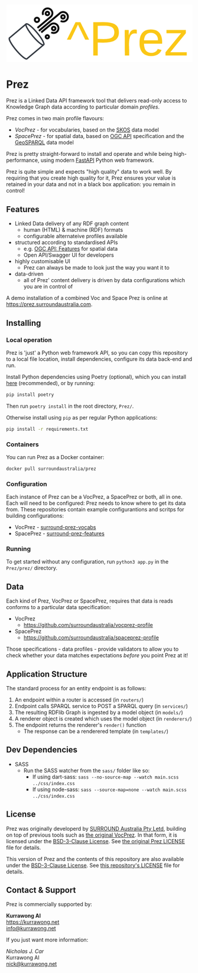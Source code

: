 ![](prez-logo.png)

# Prez
Prez is a Linked Data API framework tool that delivers read-only access to Knowledge Graph data according to particular domain _profiles_.

Prez comes in two main profile flavours:

- _VocPrez_ - for vocabularies, based on the [SKOS](https://www.w3.org/TR/skos-reference/) data model
- _SpacePrez_ - for spatial data, based on [OGC API](https://docs.ogc.org/is/17-069r3/17-069r3.html) specification and the [GeoSPARQL](https://opengeospatial.github.io/ogc-geosparql/geosparql11/spec.html) data model

Prez is pretty straight-forward to install and operate and while being high-performance, using modern [FastAPI](https://fastapi.tiangolo.com/) Python web framework. 

Prez is quite simple and expects "high quality" data to work well. By requiring that you create high quality for it, Prez ensures your value is retained in your data and not in a black box application: you remain in control!

## Features

- Linked Data delivery of any RDF graph content
    - human (HTML) & machine (RDF) formats
    - configurable alternateive profiles available
- structured according to standardised APIs
    - e.g. [OGC API: Features](http://www.opengis.net/doc/IS/ogcapi-features-1/1.0) for spatial data
    - Open API/Swagger UI for developers
- highly customisable UI
    - Prez can always be made to look just the way you want it to
- data-driven
    - all of Prez' content delivery is driven by data configurations which you are in control of

A demo installation of a combined Voc and Space Prez is online at <https://prez.surroundaustralia.com>.

## Installing

### Local operation

Prez is 'just' a Python web framework API, so you can copy this repository to a local file location, install dependencies, configure its data back-end and run.

Install Python dependencies using Poetry (optional), which you can install [here](https://python-poetry.org/docs/#installation) (recommended), or by running:

```bash
pip install poetry 
```

Then run `poetry install` in the root directory, `Prez/`.

Otherwise install using `pip` as per regular Python applications:

```bash
pip install -r requirements.txt 
```

### Containers

You can run Prez as a Docker container:

```bash
docker pull surroundaustralia/prez
```

### Configuration

Each instance of Prez can be a VocPrez, a SpacePrez or both, all in one. Each will need to be configured: Prez needs to know where to get its data from. These repositories contain example configurantions and scritps for building configurations:

- VocPrez - [surround-prez-vocabs](https://github.com/surroundaustralia/surround-prez-vocabs)
- SpacePrez - [surround-prez-features](https://github.com/surroundaustralia/surround-prez-features)

### Running
To get started without any configuration, run `python3 app.py` in the `Prez/prez/` directory.

## Data
Each kind of Prez, VocPrez or SpacePrez, requires that data is reads conforms to a particular data specification:

- VocPrez
    - https://github.com/surroundaustralia/vocprez-profile
- SpacePrez
    - https://github.com/surroundaustralia/spaceprez-profile

Those specifications - data profiles - provide validators to allow you to check whether your data matches expectations _before_ you point Prez at it!

## Application Structure
The standard process for an entity endpoint is as follows:

1. An endpoint within a router is accessed (in `routers/`)
2. Endpoint calls SPARQL service to POST a SPARQL query (in `services/`)
3. The resulting RDFlib Graph is ingested by a model object (in `models/`)
4. A renderer object is created which uses the model object (in `renderers/`)
5. The endpoint returns the renderer's `render()` function
    - The response can be a renderered template (in `templates/`)

## Dev Dependencies

- SASS
    - Run the SASS watcher from the `sass/` folder like so:
        - If using dart-sass: `sass --no-source-map --watch main.scss ../css/index.css`
        - If using node-sass: `sass --source-map=none --watch main.scss ../css/index.css`

## License

Prez was originally developerd by [SURROUND Australia Pty Letd](https://surroundaustralia.com), building on top of previous tools such as [the original VocPrez](https://github.com/rdflib/VocPrez). In that form, it is licensed under the [BSD-3-Clause License](https://opensource.org/licenses/BSD-3-Clause). See [the original Prez LICENSE](https://github.com/surroundaustralia/Prez/blob/main/LICENSE) file for details.

This version of Prez and the contents of this repository are also available under the [BSD-3-Clause License](https://opensource.org/licenses/BSD-3-Clause). See [this repository's LICENSE](LICENSE) file for details.

## Contact & Support

Prez is commercially supported by:

**Kurrawong AI**  
https://kurrawong.net  
info@kurrawong.net  

If you just want more information:  

*Nicholas J. Car*  
Kurrawong AI  
nick@kurrawong.net
